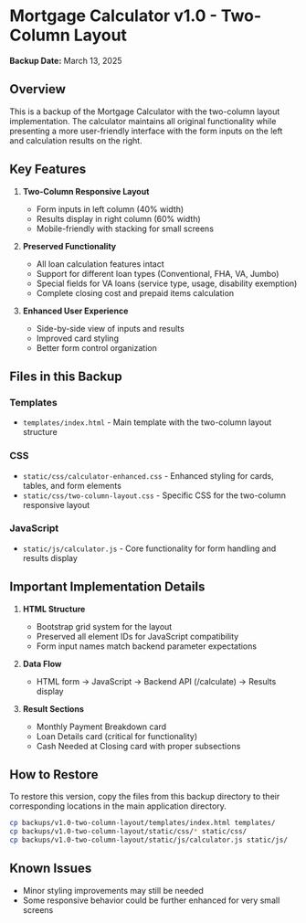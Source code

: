 # Mortgage Calculator v1.0 - Two-Column Layout

**Backup Date:** March 13, 2025

## Overview
This is a backup of the Mortgage Calculator with the two-column layout implementation. The calculator maintains all original functionality while presenting a more user-friendly interface with the form inputs on the left and calculation results on the right.

## Key Features
1. **Two-Column Responsive Layout**
   - Form inputs in left column (40% width)
   - Results display in right column (60% width)
   - Mobile-friendly with stacking for small screens

2. **Preserved Functionality**
   - All loan calculation features intact
   - Support for different loan types (Conventional, FHA, VA, Jumbo)
   - Special fields for VA loans (service type, usage, disability exemption)
   - Complete closing cost and prepaid items calculation

3. **Enhanced User Experience**
   - Side-by-side view of inputs and results
   - Improved card styling
   - Better form control organization

## Files in this Backup

### Templates
- `templates/index.html` - Main template with the two-column layout structure

### CSS
- `static/css/calculator-enhanced.css` - Enhanced styling for cards, tables, and form elements
- `static/css/two-column-layout.css` - Specific CSS for the two-column responsive layout

### JavaScript
- `static/js/calculator.js` - Core functionality for form handling and results display

## Important Implementation Details

1. **HTML Structure**
   - Bootstrap grid system for the layout
   - Preserved all element IDs for JavaScript compatibility
   - Form input names match backend parameter expectations

2. **Data Flow**
   - HTML form → JavaScript → Backend API (/calculate) → Results display

3. **Result Sections**
   - Monthly Payment Breakdown card
   - Loan Details card (critical for functionality)
   - Cash Needed at Closing card with proper subsections

## How to Restore
To restore this version, copy the files from this backup directory to their corresponding locations in the main application directory.

```bash
cp backups/v1.0-two-column-layout/templates/index.html templates/
cp backups/v1.0-two-column-layout/static/css/* static/css/
cp backups/v1.0-two-column-layout/static/js/calculator.js static/js/
```

## Known Issues
- Minor styling improvements may still be needed
- Some responsive behavior could be further enhanced for very small screens
